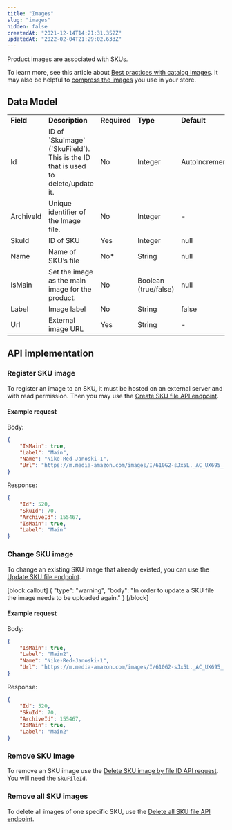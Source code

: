 ```yaml
---
title: "Images"
slug: "images"
hidden: false
createdAt: "2021-12-14T14:21:31.352Z"
updatedAt: "2022-02-04T21:29:02.633Z"
---
```

Product images are associated with SKUs.

To learn more, see this article about [Best practices with catalog images](https://help.vtex.com/en/tutorial/best-practices-for-using-images-in-the-catalog--738K2yfq5U86kUI2k4AQIk). It may also be helpful to [compress the images](https://help.vtex.com/en/tutorial/how-the-automatic-compacting-of-images-works) you use in your store.

## Data Model

<table>
  <tr>
   <td><strong>Field</strong>
   </td>
   <td><strong>Description</strong>
   </td>
   <td><strong>Required</strong>
   </td>
   <td><strong>Type</strong>
   </td>
   <td><strong>Default</strong>
   </td>
  </tr>
  <tr>
   <td>Id
   </td>
   <td>ID of `SkuImage` (`SkuFileId`). This is the ID that is used to delete/update it.
   </td>
   <td>No
   </td>
   <td>Integer
   </td>
   <td>AutoIncrement
   </td>
  </tr>
  <tr>
   <td>ArchiveId
   </td>
   <td>Unique identifier of the Image file.
   </td>
   <td>No
   </td>
   <td>Integer
   </td>
   <td>-
   </td>
  </tr>
  <tr>
   <td>SkuId
   </td>
   <td>ID of SKU
   </td>
   <td>Yes
   </td>
   <td>Integer
   </td>
   <td>null
   </td>
  </tr>
  <tr>
   <td>Name
   </td>
   <td>Name of SKU’s file
   </td>
   <td>No*
   </td>
   <td>String
   </td>
   <td>null
   </td>
  </tr>
  <tr>
   <td>IsMain
   </td>
   <td>Set the image as the main image for the product.
   </td>
   <td>No
   </td>
   <td>Boolean (true/false)
   </td>
   <td>null
   </td>
  </tr>
  <tr>
   <td>Label
   </td>
   <td>Image label
   </td>
   <td>No
   </td>
   <td>String
   </td>
   <td>false
   </td>
  </tr>
  <tr>
   <td>Url
   </td>
   <td>External image URL
   </td>
   <td>Yes
   </td>
   <td>String
   </td>
   <td>-
   </td>
  </tr>
</table>


## API implementation
### Register SKU image
To register an image to an SKU, it must be hosted on an external server and with read permission. Then you may use the [Create SKU file API endpoint](https://developers.vtex.com/vtex-rest-api/reference/catalog-api-post-sku-file).


#### Example request

Body:
```json
{
    "IsMain": true,
    "Label": "Main",
    "Name": "Nike-Red-Janoski-1",
    "Url": "https://m.media-amazon.com/images/I/610G2-sJx5L._AC_UX695_.jpg"
}
```
Response:
```json
{
    "Id": 520,
    "SkuId": 70,
    "ArchiveId": 155467,
    "IsMain": true,
    "Label": "Main"
}
```

### Change SKU image
To change an existing SKU image that already existed, you can use the [Update SKU file endpoint](https://developers.vtex.com/vtex-rest-api/reference/catalog-api-put-sku-file).

[block:callout]
{
  "type": "warning",
  "body": "In order to update a SKU file the image needs to be uploaded again."
}
[/block]

#### Example request
Body:
```json
{
    "IsMain": true,
    "Label": "Main2",
    "Name": "Nike-Red-Janoski-1",
    "Url": "https://m.media-amazon.com/images/I/610G2-sJx5L._AC_UX695_.jpg"
}
```
Response:
```json
{
    "Id": 520,
    "SkuId": 70,
    "ArchiveId": 155467,
    "IsMain": true,
    "Label": "Main2"
}
```


### Remove SKU Image
To remove an SKU image use the [Delete SKU image by file ID API request](https://developers.vtex.com/vtex-rest-api/reference/delete_api-catalog-pvt-stockkeepingunit-skuid-file-skufileid). You will need the `SkuFileId`.


### Remove all SKU images
To delete all images of one specific SKU, use the [Delete all SKU file API endpoint](https://developers.vtex.com/vtex-rest-api/reference/catalog-api-delete-sku-file).
